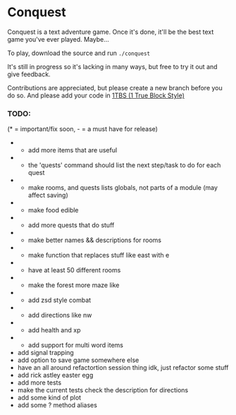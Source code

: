Conquest
========

Conquest is a text adventure game. Once it's done, it'll be the best text game you've ever played. Maybe...

To play, download the source and run `./conquest`

It's still in progress so it's lacking in many ways, but free to try it out and give feedback.

Contributions are appreciated, but please create a new branch before you do so. And please add your code in [1TBS (1 True Block Style)](http://en.wikipedia.org/wiki/1TBS#Variant:_1TBS)

### TODO: 
(* = important/fix soon, - = a must have for release)

* * add more items that are useful
* * the 'quests' command should list the next step/task to do for each quest
* * make rooms, and quests lists globals, not parts of a module (may affect saving)
* - make food edible
* - add more quests that do stuff
* - make better names && descriptions for rooms
* - make function that replaces stuff like east with e
* - have at least 50 different rooms
* - make the forest more maze like
* - add zsd style combat
* - add directions like nw
* - add health and xp
* - add support for multi word items
*   add signal trapping
*   add option to save game somewhere else
*   have an all around refactortion session thing idk, just refactor some stuff
*   add rick astley easter egg
*   add more tests
*   make the current tests check the description for directions
*   add some kind of plot
*   add some ? method aliases
